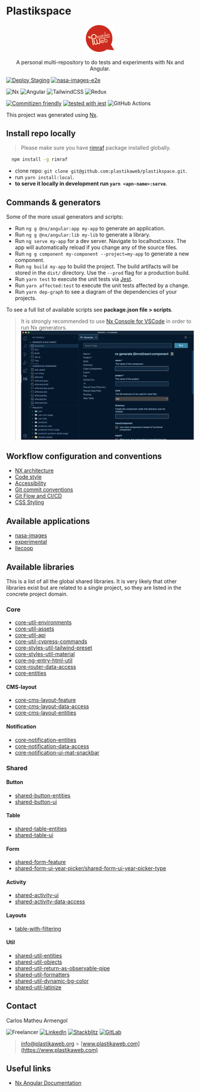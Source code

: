 # Plastikspace

<div align="center">
  <img width="15%" height="15%" src="./documentation/img/plastikaweb.png" alt="plastikaweb">
  <p>A personal multi-repository to do tests and experiments with Nx and Angular. </p>
</div>

[![Deploy Staging](https://github.com/plastikaweb/plastikspace/actions/workflows/cd-dev.yml/badge.svg)](https://github.com/plastikaweb/plastikspace/actions/workflows/cd-dev.yml)
[![nasa-images-e2e](https://img.shields.io/endpoint?url=https://cloud.cypress.io/badge/detailed/b47wpf&style=flat&logo=cypress)](https://cloud.cypress.io/projects/b47wpf/runs)

![Nx](https://img.shields.io/badge/nx-143055?style=for-the-badge&logo=nx&logoColor=white)
![Angular](https://img.shields.io/badge/angular-%23DD0031.svg?style=for-the-badge&logo=angular&logoColor=white)
![TailwindCSS](https://img.shields.io/badge/tailwindcss-%2338B2AC.svg?style=for-the-badge&logo=tailwind-css&logoColor=white)
![Redux](https://img.shields.io/badge/redux-%23593d88.svg?style=for-the-badge&logo=redux&logoColor=white)

[![Commitizen friendly](https://img.shields.io/badge/commitizen-friendly-brightgreen.svg?style=for-the-badge)](http://commitizen.github.io/cz-cli/)
[![tested with jest](https://img.shields.io/badge/tested_with-jest-99424f.svg?style=for-the-badge)](https://github.com/facebook/jest)
![GitHub Actions](https://img.shields.io/badge/github%20actions-%232671E5.svg?style=for-the-badge&logo=githubactions&logoColor=white)

This project was generated using [Nx](https://nx.dev).

## Install repo locally

> Please make sure you have [rimraf](https://www.npmjs.com/package/rimraf) package installed globally.

```bash
  npm install -g rimraf
```

- clone repo: `git clone git@github.com:plastikaweb/plastikspace.git`.
- run `yarn install:local`.
- **to serve it locally in development run `yarn <apn-name>:serve`**.

## Commands & generators

Some of the more usual generators and scripts:

- Run `ng g @nx/angular:app my-app` to generate an application.
- Run `ng g @nx/angular:lib my-lib` to generate a library.
- Run `ng serve my-app` for a dev server. Navigate to localhost:xxxx. The app will automatically reload if you change any of the source files.
- Run `ng g component my-component --project=my-app` to generate a new component.
- Run `ng build my-app` to build the project. The build artifacts will be stored in the `dist/` directory. Use the `--prod` flag for a production build.
- Run `yarn test` to execute the unit tests via [Jest](https://jestjs.io).
- Run `yarn affected:test` to execute the unit tests affected by a change.
- Run `yarn dep-graph` to see a diagram of the dependencies of your projects.

To see a full list of available scripts see **package.json file > scripts**.

> It is strongly recommended to use [Nx Console for VSCode](https://marketplace.visualstudio.com/items?itemName=nrwl.angular-console) in order to run Nx generators.
> ![Nx Console for VSCode](documentation/img/nx-console-screenshot.png)

## Workflow configuration and conventions

- [NX architecture](documentation/nx-architecture.md)
- [Code style](documentation/code-style.md)
- [Accessibility](documentation/accessibility.md)
- [Git commit conventions](documentation/commit-conventions.md)
- [Git Flow and CI/CD](documentation/git-flow.md)
- [CSS Styling](documentation/css-styles.md)

## Available applications

- [nasa-images](apps/nasa-images/README.md)
- [experimental](apps/experimental/README.md)
- [llecoop](apps/llecoop/README.md)

## Available libraries

This is a list of all the global shared libraries. It is very likely that other libraries exist but are related to a single project, so they are listed in the concrete project domain.

### Core

- [core-util-environments](libs/core/util/environments/README.md)
- [core-util-assets](libs/core/util/assets/README.md)
- [core-util-api](libs/core/util/api/README.md)
- [core-util-cypress-commands](libs/core/util/cypress-commands/README.md)
- [core-styles-util-tailwind-preset](libs/core/styles/util/tailwind-preset/README.md)
- [core-styles-util-material](libs/core/styles/util/material/README.md)
- [core-ng-entry-html-util](libs/core/ng-entry-html/util/README.md)
- [core-router-data-access](libs/core/router/data-access//README.md)
- [core-entities](libs/core/entities/README.md)

#### CMS-layout

- [core-cms-layout-feature](libs/core/cms-layout/feature/README.md)
- [core-cms-layout-data-access](libs/core/cms-layout/data-access/README.md)
- [core-cms-layout-entities](libs/core/cms-layout/entities/README.md)

#### Notification

- [core-notification-entities](libs/core/notification/entities/README.md)
- [core-notification-data-access](libs/core/notification/data-access/README.md)
- [core-notification-ui-mat-snackbar](libs/core/notification/ui/mat-snackbar/README.md)

### Shared

#### Button

- [shared-button-entities](libs/shared/button/entities/README.md)
- [shared-button-ui](libs/shared/button/ui/README.md)

#### Table

- [shared-table-entities](libs/shared/table/entities/README.md)
- [shared-table-ui](libs/shared/table/ui/README.md)

#### Form

- [shared-form-feature](libs/shared/form/feature/README.md)
- [shared-form-ui-year-picker/shared-form-ui-year-picker-type](libs/shared/form/ui/year-picker/README.md)

#### Activity

- [shared-activity-ui](libs/shared/activity/ui/README.md)
- [shared-activity-data-access](libs/shared/activity/data-access/README.md)

#### Layouts

- [table-with-filtering](libs/shared/layouts/feature/table-with-filtering/README.md)

#### Util

- [shared-util-entities](libs/shared/util/entities/README.md)
- [shared-util-objects](libs/shared/util/objects/README.md)
- [shared-util-return-as-observable-pipe](libs/shared/util/return-as-observable-pipe/README.md)
- [shared-util-formatters](libs/shared/util/formatters/README.md)
- [shared-util-dynamic-bg-color](libs/shared/util/dynamic-bg-color/README.md)
- [shared-util-latinize](libs/shared/util/latinize/README.md)

## Contact

Carlos Matheu Armengol

![Freelancer](https://img.shields.io/badge/Freelancer-29B2FE?style=for-the-badge&logo=Freelancer&logoColor=white)
[![LinkedIn](https://img.shields.io/badge/linkedin-%230077B5.svg?style=for-the-badge&logo=linkedin&logoColor=white)](https://www.linkedin.com/in/plastikaweb)
[![Stackblitz](https://img.shields.io/badge/Stackblitz-fff?style=for-the-badge&logo=Stackblitz&logoColor=1389FD)](https://stackblitz.com/@plastikaweb)
[![GitLab](https://img.shields.io/badge/gitlab-%23181717.svg?style=for-the-badge&logo=gitlab&logoColor=white)](https://gitlab.com/plastikaweb)

> [info@plastikaweb.org](mailto:<info@plastikaweb.com>) > [www.plastikaweb.com](https://www.plastikaweb.com)

## Useful links

- [Nx Angular Documentation](https://nx.dev/angular)

